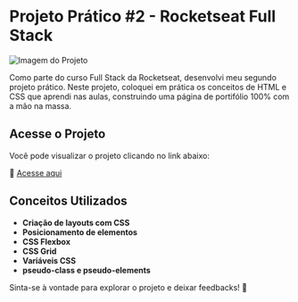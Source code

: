 
# Projeto Prático #2 - Rocketseat Full Stack

![Imagem do Projeto](![image](github/pagina.png))

Como parte do curso Full Stack da Rocketseat, desenvolvi meu segundo projeto prático. Neste projeto, coloquei em prática os conceitos de HTML e CSS que aprendi nas aulas, construindo uma página de portifólio 100% com a mão na massa.

## Acesse o Projeto

Você pode visualizar o projeto clicando no link abaixo:

🔗 [Acesse aqui](https://portifoliopaulohbsf.github.io/RKTSeat_FullStack_D2-Portifolio/)

## Conceitos Utilizados
- **Criação de layouts com CSS**
- **Posicionamento de elementos**
- **CSS Flexbox**
- **CSS Grid**
- **Variáveis CSS**
- **pseudo-class e pseudo-elements**

Sinta-se à vontade para explorar o projeto e deixar feedbacks! 🚀

